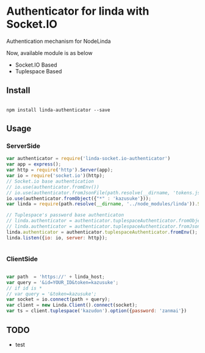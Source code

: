 # Authenticator for linda with Socket.IO

Authentication mechanism for NodeLinda

Now, available module is as below

- Socket.IO Based
- Tuplespace Based

## Install

``` shell

npm install linda-authenticator --save

```

## Usage

### ServerSide

``` javascript
var authenticator = require('linda-socket.io-authenticator')
var app = express();
var http = require('http').Server(app);
var io = require('socket.io')(http);
// Socket.io base authentication
// io.use(authenticator.fromEnv())
// io.use(authenticator.fromJsonFile(path.resolve(__dirname, 'tokens.json')));
io.use(authenticator.fromObject({"*" : 'kazusuke'}));
var linda = require(path.resolve(__dirname, '../node_modules/linda')).Server

// Tuplespace's password base authenticaton
// linda.authenticator = authenticator.tuplespaceAuthenticator.fromObject({'kazudon' : 'fuga'})
// linda.authenticator = authenticator.tuplespaceAuthenticator.fromJsonFile(path.resolve(__dirname, 'tokens.json'));
linda.authenticator = authenticator.tuplespaceAuthenticator.fromEnv();
linda.listen({io: io, server: http});



```

### ClientSide

``` javascript

var path  = 'https://' + linda_host;
var query = '&id=YOUR_ID&token=kazusuke';
// if id is *
// var query = '&token=kazusuke';
var socket = io.connect(path + query);
var client = new Linda.Client().connect(socket);
var ts = client.tuplespace('kazudon').option({password: 'zanmai'})

```


## TODO

- test

